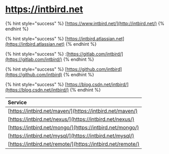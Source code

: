 # https://intbird.net

{% hint style="success" %}
[https://www.intbird.net/](http://intbird.net/)
{% endhint %}

{% hint style="success" %}
[https://intbird.atlassian.net](https://intbird.atlassian.net)
{% endhint %}

{% hint style="success" %}
:[https://gitlab.com/intbird/](https://gitlab.com/intbird/)
{% endhint %}

{% hint style="success" %}
[https://github.com/intbird](https://github.com/intbird)
{% endhint %}

{% hint style="success" %}
 [https://blog.csdn.net/intbird/](https://blog.csdn.net/intbird/)
{% endhint %}

| Service |
| :--- |
| [https://intbird.net/maven/](https://intbird.net/maven/) |
| [https://intbird.net/nexus/](https://intbird.net/nexus/) |
| [https://intbird.net/mongo/](https://intbird.net/mongo/) |
| [https://intbird.net/mysql/](https://intbird.net/mysql/) |
| [https://intbird.net/remote/](https://intbird.net/remote/) |






